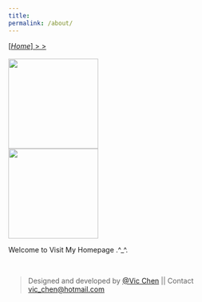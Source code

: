 ```yaml
---
title: 
permalink: /about/
---
```

[[*Home*]  > >](/)  
&nbsp;  
<img src="http://viccwq.github.io/material/profile/profile_2.jpg" width="180">   
<img src="{{ site.url }}/assets/profile/home_page_2.png" width="180">     
<p class="heavy-title">Welcome to Visit My Homepage .^_^.</p>
&nbsp;  

>Designed and developed by [@Vic Chen](http://blog.csdn.net/k_shmily) \|\| Contact <a href="mailto:vic_chen@hotmail.com" class="email" title="联系邮箱">vic_chen@hotmail.com</a>
